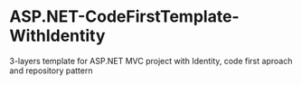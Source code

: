 # ASP.NET-CodeFirstTemplate-WithIdentity
3-layers template for ASP.NET MVC project with Identity, code first aproach and repository pattern 
